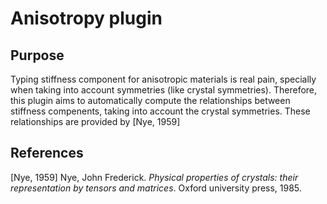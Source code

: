 # Anisotropy plugin
## Purpose
Typing stiffness component for anisotropic materials is real pain, specially when taking into account symmetries (like crystal symmetries). 
Therefore, this plugin aims to automatically compute the relationships between stiffness compenents, taking into account the crystal symmetries. These relationships are provided by [Nye, 1959]

## References
  [Nye, 1959] Nye, John Frederick. *Physical properties of crystals: their representation by tensors and matrices*. Oxford university press, 1985.
